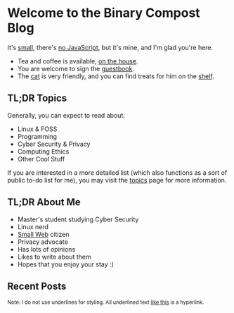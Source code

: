 <!-- <img style="max-width: 308px; max-height: 308px; margin-left: auto; margin-right: auto;" src="./images/logo.png" alt="Daniel's Computer Shack Logo"> -->

# Welcome to the Binary Compost Blog

It's [small](https://1mb.club/), there's [no JavaScript](https://jsfree.org/), but it's mine, and I'm glad you're here.

- Tea and coffee is available, [on the house](./images/roof.png).
- You are welcome to sign the [guestbook](./guestbook).
- The [cat](./images/macs_r.png) is very friendly, and you can find treats for him on the [shelf](./images/shelf.png).

## TL;DR Topics

Generally, you can expect to read about:

- Linux & FOSS
- Programming
- Cyber Security & Privacy
- Computing Ethics
- Other Cool Stuff

If you are interested in a more detailed list (which also functions as a sort of public to-do list for me), you may visit the [topics](./topics) page for more information.

## TL;DR About Me

- Master's student studying Cyber Security
- Linux nerd
- [Small Web](https://web.archive.org/web/20230402091636/https://smallweb.page/why) citizen
- Privacy advocate
- Has lots of opinions
- Likes to write about them
- Hopes that you enjoy your stay :)

## Recent Posts

<!-- An <archive> tag with a count attribute will show that count of the most recent posts! For a "more posts" button add a more attribute with your archive link. -->

<archive count="4" more="./archive"></archive>

<!-- The "more posts" button will not appear if there are fewer or equal posts to the count attribute. -->

<small>Note: I do not use underlines for styling. All underlined text [like this](./warning) is a hyperlink.</small>
